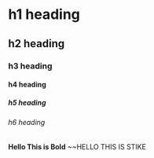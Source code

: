 # h1 heading
## h2 heading
### h3 heading
#### h4 heading 
##### h5 heading
###### h6 heading

**Hello This is Bold**
~~HELLO THIS IS STIKE
